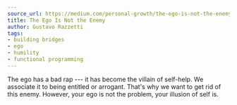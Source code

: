```yaml
---
source_url: https://medium.com/personal-growth/the-ego-is-not-the-enemy-2389a32e56e3
title: The Ego Is Not the Enemy
author: Gustavo Razzetti
tags:
- building bridges
- ego
- humility
- functional programming
---
```


The ego has a bad rap --- it has become the villain of self-help. We associate it to being entitled or arrogant. That's why we want to get rid of this enemy. However, your ego is not the problem, your illusion of self is. 
